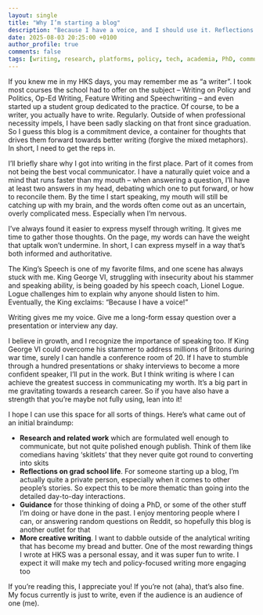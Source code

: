 ```yaml
---
layout: single
title: "Why I’m starting a blog"
description: "Because I have a voice, and I should use it. Reflections on writing and my plans for the blog"
date: 2025-08-03 20:25:00 +0100
author_profile: true
comments: false
tags: [writing, research, platforms, policy, tech, academia, PhD, communication, blogging]
---
```


If you knew me in my HKS days, you may remember me as “a writer”. I took most courses the school had to offer on the subject – Writing on Policy and Politics, Op-Ed Writing, Feature Writing and Speechwriting – and even started up a student group dedicated to the practice. Of course, to be a writer, you actually have to write. Regularly. Outside of when professional necessity impels, I have been sadly slacking on that front since graduation. So I guess this blog is a commitment device, a container for thoughts that drives them forward towards better writing (forgive the mixed metaphors). In short, I need to get the reps in.

<!--more-->

I’ll briefly share why I got into writing in the first place. Part of it comes from not being the best vocal communicator. I have a naturally quiet voice and a mind that runs faster than my mouth – when answering a question, I’ll have at least two answers in my head, debating which one to put forward, or how to reconcile them. By the time I start speaking, my mouth will still be catching up with my brain, and the words often come out as an uncertain, overly complicated mess. Especially when I’m nervous.

I’ve always found it easier to express myself through writing. It gives me time to gather those thoughts. On the page, my words can have the weight that uptalk won’t undermine. In short, I can express myself in a way that’s both informed and authoritative.

The King’s Speech is one of my favorite films, and one scene has always stuck with me. King George VI, struggling with insecurity about his stammer and speaking ability, is being goaded by his speech coach, Lionel Logue. Logue challenges him to explain why anyone should listen to him. Eventually, the King exclaims: “Because I have a voice!”

Writing gives me my voice. Give me a long-form essay question over a presentation or interview any day.

I believe in growth, and I recognize the importance of speaking too. If King George VI could overcome his stammer to address millions of Britons during war time, surely I can handle a conference room of 20. If I have to stumble through a hundred presentations or shaky interviews to become a more confident speaker, I’ll put in the work. But I think writing is where I can achieve the greatest success in communicating my worth. It’s a big part in me gravitating towards a research career. So if you have also have a strength that you’re maybe not fully using, lean into it!

I hope I can use this space for all sorts of things. Here’s what came out of an initial braindump:

- **Research and related work** which are formulated well enough to communicate, but not quite polished enough publish. Think of them like comedians having ‘skitlets’ that they never quite got round to converting into skits
- **Reflections on grad school life**. For someone starting up a blog, I’m actually quite a private person, especially when it comes to other people’s stories. So expect this to be more thematic than going into the detailed day-to-day interactions.
- **Guidance** for those thinking of doing a PhD, or some of the other stuff I’m doing or have done in the past. I enjoy mentoring people where I can, or answering random questions on Reddit, so hopefully this blog is another outlet for that
- **More creative writing**. I want to dabble outside of the analytical writing that has become my bread and butter. One of the most rewarding things I wrote at HKS was a personal essay, and it was super fun to write. I expect it will make my tech and policy-focused writing more engaging too

If you’re reading this, I appreciate you! If you’re not (aha), that’s also fine. My focus currently is just to write, even if the audience is an audience of one (me).
